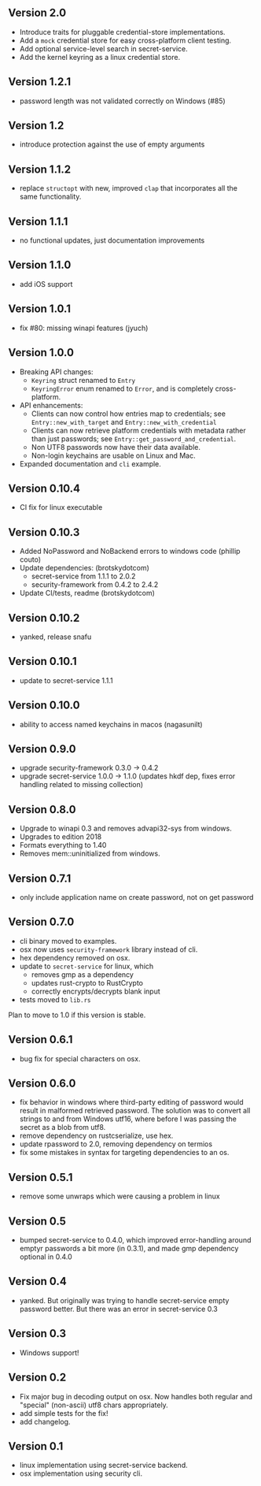 ## Version 2.0
- Introduce traits for pluggable credential-store implementations.
- Add a `mock` credential store for easy cross-platform client testing.
- Add optional service-level search in secret-service.
- Add the kernel keyring as a linux credential store.

## Version 1.2.1
- password length was not validated correctly on Windows (#85)

## Version 1.2
- introduce protection against the use of empty arguments

## Version 1.1.2
- replace `structopt` with new, improved `clap` that incorporates all the same functionality.

## Version 1.1.1
- no functional updates, just documentation improvements

## Version 1.1.0
- add iOS support

## Version 1.0.1
- fix #80: missing winapi features (jyuch)

## Version 1.0.0
- Breaking API changes:
  - `Keyring` struct renamed to `Entry`
  - `KeyringError` enum renamed to `Error`, and is completely cross-platform.
- API enhancements:
  - Clients can now control how entries map to credentials; see `Entry::new_with_target` and `Entry::new_with_credential`
  - Clients can now retrieve platform credentials with metadata rather than just passwords; see `Entry::get_password_and_credential`.
  - Non UTF8 passwords now have their data available.
  - Non-login keychains are usable on Linux and Mac.
- Expanded documentation and `cli` example.

## Version 0.10.4
- CI fix for linux executable

## Version 0.10.3
- Added NoPassword and NoBackend errors to windows code (phillip couto)
- Update dependencies: (brotskydotcom)
    - secret-service from 1.1.1 to 2.0.2
    - security-framework from 0.4.2 to 2.4.2
- Update CI/tests, readme (brotskydotcom)

## Version 0.10.2
- yanked, release snafu

## Version 0.10.1
- update to secret-service 1.1.1

## Version 0.10.0
- ability to access named keychains in macos (nagasunilt)

## Version 0.9.0
- upgrade security-framework 0.3.0 -> 0.4.2
- upgrade secret-service 1.0.0 -> 1.1.0 (updates hkdf dep, fixes error handling related to missing collection)

## Version 0.8.0
- Upgrade to winapi 0.3 and removes advapi32-sys from windows.
- Upgrades to edition 2018
- Formats everything to 1.40
- Removes mem::uninitialized from windows.

## Version 0.7.1
- only include application name on create password, not on get password

## Version 0.7.0
- cli binary moved to examples.
- osx now uses `security-framework` library instead of cli.
- hex dependency removed on osx.
- update to `secret-service` for linux, which
  - removes gmp as a dependency
  - updates rust-crypto to RustCrypto
  - correctly encrypts/decrypts blank input
- tests moved to `lib.rs`

Plan to move to 1.0 if this version is stable.

## Version 0.6.1
- bug fix for special characters on osx.

## Version 0.6.0
- fix behavior in windows where third-party editing of password would result in malformed retrieved password. The solution was to convert all strings to and from Windows utf16, where before I was passing the secret as a blob from utf8.
- remove dependency on rustcserialize, use hex.
- update rpassword to 2.0, removing dependency on termios
- fix some mistakes in syntax for targeting dependencies to an os.

## Version 0.5.1
- remove some unwraps which were causing a problem in linux

## Version 0.5
- bumped secret-service to 0.4.0, which improved error-handling around emptyr passwords a bit more (in 0.3.1), and made gmp dependency optional in 0.4.0

## Version 0.4
- yanked. But originally was trying to handle secret-service empty password better. But there was an error in secret-service 0.3

## Version 0.3
- Windows support!

## Version 0.2

- Fix major bug in decoding output on osx. Now handles both regular and "special" (non-ascii) utf8 chars appropriately.
- add simple tests for the fix!
- add changelog.

## Version 0.1

- linux implementation using secret-service backend.
- osx implementation using security cli.
